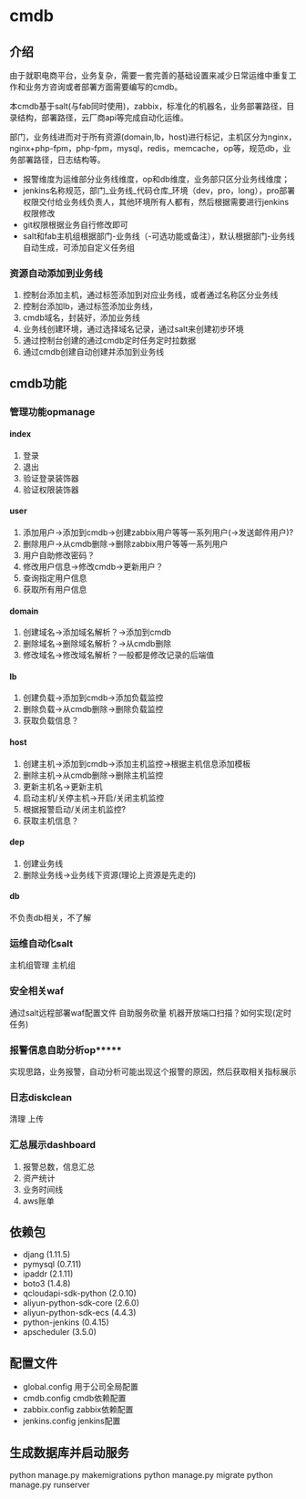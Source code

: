 # cmdb

## 介绍

由于就职电商平台，业务复杂，需要一套完善的基础设置来减少日常运维中重复工作和业务方咨询或者部署方面需要编写的cmdb。

本cmdb基于salt(与fab同时使用)，zabbix，标准化的机器名，业务部署路径，目录结构，部署路径，云厂商api等完成自动化运维。

部门，业务线进而对于所有资源(domain,lb，host)进行标记，主机区分为nginx，nginx+php-fpm，php-fpm，mysql，redis，memcache，op等，规范db，业务部署路径，日志结构等。

- 报警维度为运维部分业务线维度，op和db维度，业务部只区分业务线维度；
- jenkins名称规范，部门_业务线_代码仓库_环境（dev，pro，long），pro部署权限交付给业务线负责人，其他环境所有人都有，然后根据需要进行jenkins权限修改
- git权限根据业务自行修改即可
- salt和fab主机组根据部门-业务线（-可选功能或备注），默认根据部门-业务线自动生成，可添加自定义任务组


### 资源自动添加到业务线
1. 控制台添加主机，通过标签添加到对应业务线，或者通过名称区分业务线
2. 控制台添加lb，通过标签添加业务线，
3. cmdb域名，封装好，添加业务线
4. 业务线创建环境，通过选择域名记录，通过salt来创建初步环境
5. 通过控制台创建的通过cmdb定时任务定时拉数据
6. 通过cmdb创建自动创建并添加到业务线

## cmdb功能

### 管理功能opmanage

#### index
1. 登录
2. 退出
3. 验证登录装饰器
4. 验证权限装饰器

#### user
1. 添加用户->添加到cmdb->创建zabbix用户等等一系列用户(->发送邮件用户)?
2. 删除用户->从cmdb删除->删除zabbix用户等等一系列用户
3. 用户自助修改密码？
4. 修改用户信息->修改cmdb->更新用户？
5. 查询指定用户信息
6. 获取所有用户信息

#### domain
1. 创建域名->添加域名解析？->添加到cmdb
2. 删除域名->删除域名解析？->从cmdb删除
3. 修改域名->修改域名解析？一般都是修改记录的后端值

#### lb
1. 创建负载->添加到cmdb->添加负载监控
2. 删除负载->从cmdb删除->删除负载监控
3. 获取负载信息？

#### host
1. 创建主机->添加到cmdb->添加主机监控->根据主机信息添加模板
2. 删除主机->从cmdb删除->删除主机监控
3. 更新主机名->更新主机
4. 启动主机/关停主机->开启/关闭主机监控
5. 根据报警启动/关闭主机监控?
6. 获取主机信息？

#### dep
1. 创建业务线
2. 删除业务线->业务线下资源(理论上资源是先走的)

#### db
不负责db相关，不了解

### 运维自动化salt

主机组管理
主机组

### 安全相关waf

通过salt远程部署waf配置文件
自助服务砍量
机器开放端口扫描？如何实现(定时任务)

### 报警信息自助分析op*****
实现思路，业务报警，自动分析可能出现这个报警的原因，然后获取相关指标展示

### 日志diskclean
清理
上传

### 汇总展示dashboard

1. 报警总数，信息汇总
2. 资产统计
3. 业务时间线
4. aws账单


## 依赖包
- djang (1.11.5)
- pymysql (0.7.11)
- ipaddr (2.1.11)
- boto3 (1.4.8)
- qcloudapi-sdk-python (2.0.10)
- aliyun-python-sdk-core (2.6.0)
- aliyun-python-sdk-ecs (4.4.3)
- python-jenkins (0.4.15)
- apscheduler (3.5.0)


## 配置文件
- global.config 用于公司全局配置
- cmdb.config   cmdb依赖配置
- zabbix.config zabbix依赖配置
- jenkins.config  jenkins配置

## 生成数据库并启动服务

python manage.py makemigrations
python manage.py migrate
python manage.py runserver


